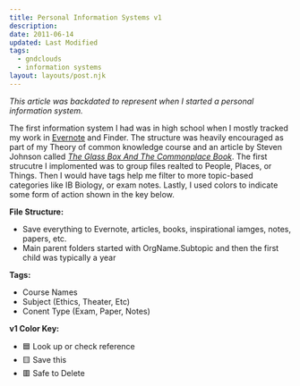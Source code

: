 ```yaml
---
title: Personal Information Systems v1
description:
date: 2011-06-14
updated: Last Modified
tags:
  - gndclouds
  - information systems
layout: layouts/post.njk
---
```


_This article was backdated to represent when I started a personal information system._

The first information system I had was in high school when I mostly tracked my work in [Evernote](http://web.archive.org/web/20110202144520/http://evernote.com/) and Finder. The structure was heavily encouraged as part of my Theory of common knowledge course and an article by Steven Johnson called [_The Glass Box And The Commonplace Book_](https://stevenberlinjohnson.com/the-glass-box-and-the-commonplace-book-639b16c4f3bb?gi=211f4fb59654). The first strucutre I implomented was to group files realted to People, Places, or Things. Then I would have tags help me filter to more topic-based categories like IB Biology, or exam notes. Lastly, I used colors to indicate some form of action shown in the key below.

**File Structure:**

+ Save everything to Evernote, articles, books, inspirational iamges, notes, papers, etc.
+ Main parent folders started with OrgName.Subtopic and then the first child was typically a year


**Tags:**

+ Course Names
+ Subject (Ethics, Theater, Etc)
+ Conent Type (Exam, Paper, Notes)

**v1 Color Key:**

 + 🟦 Look up or check reference  
 + 🟨 Save this
 + 🟥 Safe to Delete




